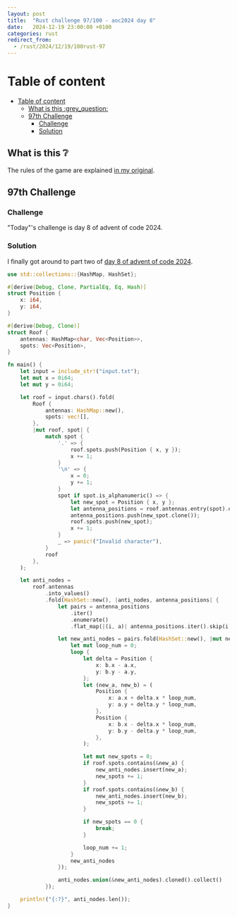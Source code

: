 ```yaml
---
layout: post
title:  "Rust challenge 97/100 - aoc2024 day 8"
date:   2024-12-19 23:00:00 +0100
categories: rust
redirect_from:
  - /rust/2024/12/19/100rust-97
---
```



#  Table of content
- [Table of content](#table-of-content)
  - [What is this :grey\_question:](#what-is-this-grey_question)
  - [97th Challenge](#97th-challenge)
    - [Challenge](#challenge)
    - [Solution](#solution)

## What is this :grey_question: 

The rules of the game are explained [in my original](https://maebli.github.io/rust/2021/10/18/100rust.html). 

## 97th Challenge
### Challenge

"Today"'s challenge is day 8 of advent of code 2024.

### Solution


I finally got around to part two of [day 8 of advent of code 2024](https://adventofcode.com/2024/day/5).

```rust
use std::collections::{HashMap, HashSet};

#[derive(Debug, Clone, PartialEq, Eq, Hash)]
struct Position {
    x: i64,
    y: i64,
}

#[derive(Debug, Clone)]
struct Roof {
    antennas: HashMap<char, Vec<Position>>,
    spots: Vec<Position>,
}

fn main() {
    let input = include_str!("input.txt");
    let mut x = 0i64;
    let mut y = 0i64;

    let roof = input.chars().fold(
        Roof {
            antennas: HashMap::new(),
            spots: vec![],
        },
        |mut roof, spot| {
            match spot {
                '.' => {
                    roof.spots.push(Position { x, y });
                    x += 1;
                }
                '\n' => {
                    x = 0;
                    y += 1;
                }
                spot if spot.is_alphanumeric() => {
                    let new_spot = Position { x, y };
                    let antenna_positions = roof.antennas.entry(spot).or_insert(vec![]);
                    antenna_positions.push(new_spot.clone());
                    roof.spots.push(new_spot);
                    x += 1;
                }
                _ => panic!("Invalid character"),
            }
            roof
        },
    );

    let anti_nodes =
        roof.antennas
            .into_values()
            .fold(HashSet::new(), |anti_nodes, antenna_positions| {
                let pairs = antenna_positions
                    .iter()
                    .enumerate()
                    .flat_map(|(i, a)| antenna_positions.iter().skip(i + 1).map(move |b| (a, b)));

                let new_anti_nodes = pairs.fold(HashSet::new(), |mut new_anti_nodes, (a, b)| {
                    let mut loop_num = 0;
                    loop {
                        let delta = Position {
                            x: b.x - a.x,
                            y: b.y - a.y,
                        };
                        let (new_a, new_b) = (
                            Position {
                                x: a.x + delta.x * loop_num,
                                y: a.y + delta.y * loop_num,
                            },
                            Position {
                                x: b.x - delta.x * loop_num,
                                y: b.y - delta.y * loop_num,
                            },
                        );

                        let mut new_spots = 0;
                        if roof.spots.contains(&new_a) {
                            new_anti_nodes.insert(new_a);
                            new_spots += 1;
                        }
                        if roof.spots.contains(&new_b) {
                            new_anti_nodes.insert(new_b);
                            new_spots += 1;
                        }

                        if new_spots == 0 {
                            break;
                        }

                        loop_num += 1;
                    }
                    new_anti_nodes
                });

                anti_nodes.union(&new_anti_nodes).cloned().collect()
            });

    println!("{:?}", anti_nodes.len());
}

```
